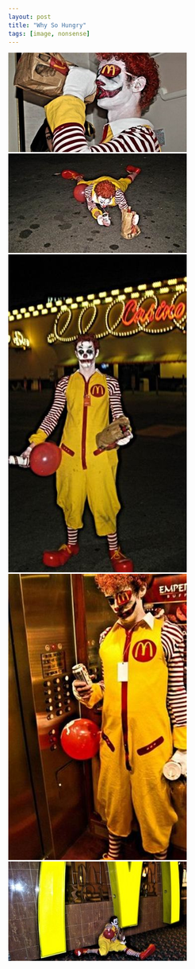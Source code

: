 ```yaml
---
layout: post
title: "Why So Hungry"
tags: [image, nonsense]
---
```


<img class="outline" src="/images/2010-1-30-why-so-hungry/thirsty.jpg" alt="Thirsty" width="360" height="200"/>
<img class="outline" src="/images/2010-1-30-why-so-hungry/almost-there.jpg" alt="Almost There" width="360" height="200"/>
<img class="outline" src="/images/2010-1-30-why-so-hungry/can-i-help-you.jpg" alt="Can I Help You" width="360" height="640"/>
<img class="outline" src="/images/2010-1-30-why-so-hungry/pirate-eye.jpg" alt="Pirate Eye" width="360" height="576"/>
<img class="outline" src="/images/2010-1-30-why-so-hungry/end-of-the-road.jpg" alt="End of the Road" width="360" height="200"/>
